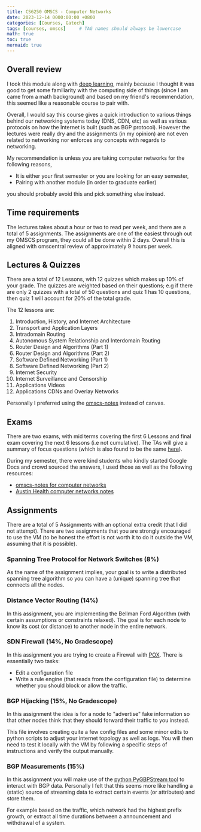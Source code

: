 ```yaml
---
title: CS6250 OMSCS - Computer Networks
date: 2023-12-14 0000:00:00 +0800
categories: [Courses, Gatech]
tags: [courses, omscs]     # TAG names should always be lowercase
math: true
toc: true
mermaid: true
---
```



## Overall review

I took this module along with [deep learning](../gt-dl), mainly because I thought it was good to get some familiarity with the computing side of things (since I am came from a math background) and based on my friend's recommendation, this seemed like a reasonable course to pair with.

Overall, I would say this course gives a quick introduction to various things behind our networking systems today (DNS, CDN, etc) as well as various protocols on how the Internet is built (such as BGP protocol). However the lectures were really dry and the assignments (in my opinion) are not even related to networking nor enforces any concepts with regards to networking.

My recommendation is unless you are taking computer networks for the following reasons,

* It is either your first semester or you are looking for an easy semester,
* Pairing with another module (in order to graduate earlier)

you should probably avoid this and pick something else instead.


## Time requirements

The lectures takes about a hour or two to read per week, and there are a total of 5 assignments. The assignments are one of the easiest through out my OMSCS program, they could all be done within 2 days. Overall this is aligned with omscentral review of approximately 9 hours per week.

## Lectures & Quizzes

There are a total of 12 Lessons, with 12 quizzes which makes up 10% of your grade. The quizzes are weighted based on their questions; e.g if there are only 2 quizzes with a total of 50 questions and quiz 1 has 10 questions, then quiz 1 will account for 20% of the total grade.

The 12 lessons are:

1. Introduction, History, and Internet Architecture
2. Transport and Application Layers
3. Intradomain Routing
4. Autonomous System Relationship and Interdomain Routing
5. Router Design and Algorithms (Part 1)
6. Router Design and Algorithms (Part 2)
7. Software Defined Networking (Part 1)
8. Software Defined Networking (Part 2)
9. Internet Security
10. Internet Surveillance and Censorship
11. Applications Videos
12. Applications CDNs and Overlay Networks

Personally I preferred using the [omscs-notes](https://www.omscs-notes.com/computer-networks/welcome/) instead of canvas. 

## Exams

There are two exams, with mid terms covering the first 6 Lessons and final exam covering the next 6 lessons (i.e not cumulative). The TAs will give a summary of focus questions (which is also found to be the same [here](https://one2bla.me/cs6250/welcome.html)).

During my semester, there were kind students who kindly started Google Docs and crowd sourced the answers, I used those as well as the following resources:

* [omscs-notes for computer networks](https://www.omscs-notes.com/computer-networks/welcome/)
* [Austin Health computer networks notes](https://one2bla.me/cs6250/welcome.html)

## Assignments

There are a total of 5 Assignments with an optional extra credit (that I did not attempt). There are two assignments that you are strongly encouraged to use the VM (to be honest the effort is not worth it to do it outside the VM, assuming that it is possible).

### Spanning Tree Protocol for Network Switches (8%)

As the name of the assignment implies, your goal is to write a distributed spanning tree algorithm so you can have a (unique) spanning tree that connects all the nodes. 

### Distance Vector Routing (14%)

In this assignment, you are implementing the Bellman Ford Algorithm (with certain assumptions or constraints relaxed). The goal is for each node to know its cost (or distance) to another node in the entire network.

### SDN Firewall (14%, No Gradescope)

In this assignment you are trying to create a Firewall with [POX](https://noxrepo.github.io/pox-doc/html/#match-structure). There is essentially two tasks:

* Edit a configuration file
* Write a rule engine (that reads from the configuration file) to determine whether you should block or allow the traffic.

### BGP Hijacking (15%, No Gradescope)

In this assignment the idea is for a node to "advertise" fake information so that other nodes think that they should forward their traffic to you instead.

This file involves creating quite a few config files and some minor edits to python scripts to adjust your internet topology as well as logs. You will then need to test it locally with the VM by following a specific steps of instructions and verify the output manually.

### BGP Measurements (15%)

In this assignment you will make use of the [python PyGBPStream tool](https://bgpstream.caida.org/docs/api/pybgpstream) to interact with BGP data. Personally I felt that this seems more like handling a (static) source of streaming data to extract certain events (or attributes) and store them. 

For example based on the traffic, which network had the highest prefix growth, or extract all time durations between a announcement and withdrawal of a system.

